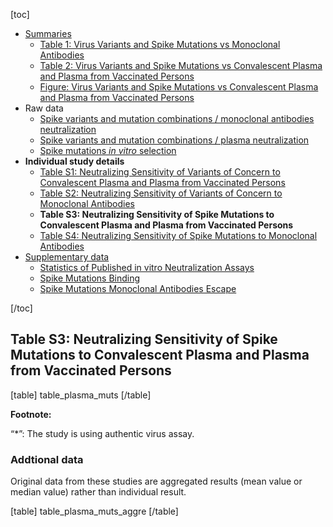 [toc]

- [Summaries](/page/susceptibility-data/#summaries)
  - [Table 1: Virus Variants and Spike Mutations vs Monoclonal Antibodies](/page/susceptibility-data/#table.1.virus.variants.and.spike.mutations.vs.monoclonal.antibodies)
  - [Table 2: Virus Variants and Spike Mutations vs Convalescent Plasma and Plasma from Vaccinated Persons](/page/susceptibility-data/#table.2.virus.variants.and.spike.mutations.vs.convalescent.plasma.and.plasma.from.vaccinated.persons)
  - [Figure: Virus Variants and Spike Mutations vs Convalescent Plasma and Plasma from Vaccinated Persons](/page/susceptibility-data/#figure.virus.variants.and.spike.mutations.vs.convalescent.plasma.and.plasma.from.vaccinated.persons)
- Raw data
  - [Spike variants and mutation combinations / monoclonal antibodies neutralization](https://hivdb.github.io/covid-drdb-reports/resistance-dt.html#spike-variants-and-mutation-combinations-mab-neutralization)
  - [Spike variants and mutation combinations / plasma neutralization](https://hivdb.github.io/covid-drdb-reports/resistance-dt.html#spike-variants-and-mutation-combinations-plasma-neutralization)
  - [Spike mutations _in vitro_ selection](https://hivdb.github.io/covid-drdb-reports/resistance-dt.html#spike-mutation-invitro-selection-cp-and-mab)
- **Individual study details**
  - [Table S1: Neutralizing Sensitivity of Variants of Concern to Convalescent Plasma and Plasma from Vaccinated Persons](/page/susceptibility-data/plasma-variant/)
  - [Table S2: Neutralizing Sensitivity of Variants of Concern to Monoclonal Antibodies](/page/susceptibility-data/mab-variant/)
  - **Table S3: Neutralizing Sensitivity of Spike Mutations to Convalescent Plasma and Plasma from Vaccinated Persons**
  - [Table S4: Neutralizing Sensitivity of Spike Mutations to Monoclonal Antibodies](/page/susceptibility-data/mab-mutations/)
- [Supplementary data](/page/susceptibility-data/#supplementary.data)
  - [Statistics of Published in vitro Neutralization Assays](/page/susceptibility-data/#statistics.of.published.in.vitro.neutralization.assays)
  - [Spike Mutations Binding](/page/susceptibility-data/#spike.mutations.binding)
  - [Spike Mutations Monoclonal Antibodies Escape](/page/susceptibility-data/#spike.mutations.monoclonal.antibodies.escape)

[/toc]

## Table S3: Neutralizing Sensitivity of Spike Mutations to Convalescent Plasma and Plasma from Vaccinated Persons

[table]
table_plasma_muts
[/table]

**Footnote:**

“\*”: The study is using authentic virus assay.

### Addtional data

Original data from these studies are aggregated results (mean value or median value) rather than individual result.

[table]
table_plasma_muts_aggre
[/table]
